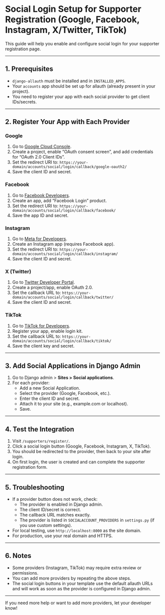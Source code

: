 # Social Login Setup for Supporter Registration (Google, Facebook, Instagram, X/Twitter, TikTok)

This guide will help you enable and configure social login for your supporter registration page.

---

## 1. Prerequisites
- `django-allauth` must be installed and in `INSTALLED_APPS`.
- Your `accounts` app should be set up for allauth (already present in your project).
- You need to register your app with each social provider to get client IDs/secrets.

---

## 2. Register Your App with Each Provider

### Google
1. Go to [Google Cloud Console](https://console.developers.google.com/).
2. Create a project, enable “OAuth consent screen”, and add credentials for “OAuth 2.0 Client IDs”.
3. Set the redirect URI to:
   `https://your-domain/accounts/social/login/callback/google-oauth2/`
4. Save the client ID and secret.

### Facebook
1. Go to [Facebook Developers](https://developers.facebook.com/).
2. Create an app, add “Facebook Login” product.
3. Set the redirect URI to:
   `https://your-domain/accounts/social/login/callback/facebook/`
4. Save the app ID and secret.

### Instagram
1. Go to [Meta for Developers](https://developers.facebook.com/).
2. Create an Instagram app (requires Facebook app).
3. Set the redirect URI to:
   `https://your-domain/accounts/social/login/callback/instagram/`
4. Save the client ID and secret.

### X (Twitter)
1. Go to [Twitter Developer Portal](https://developer.twitter.com/).
2. Create a project/app, enable OAuth 2.0.
3. Set the callback URL to:
   `https://your-domain/accounts/social/login/callback/twitter/`
4. Save the client ID and secret.

### TikTok
1. Go to [TikTok for Developers](https://developers.tiktok.com/).
2. Register your app, enable login kit.
3. Set the callback URL to:
   `https://your-domain/accounts/social/login/callback/tiktok/`
4. Save the client key and secret.

---

## 3. Add Social Applications in Django Admin
1. Go to Django admin > **Sites > Social applications**.
2. For each provider:
   - Add a new Social Application.
   - Select the provider (Google, Facebook, etc.).
   - Enter the client ID and secret.
   - Attach it to your site (e.g., example.com or localhost).
   - Save.

---

## 4. Test the Integration
1. Visit `/supporters/register/`.
2. Click a social login button (Google, Facebook, Instagram, X, TikTok).
3. You should be redirected to the provider, then back to your site after login.
4. On first login, the user is created and can complete the supporter registration form.

---

## 5. Troubleshooting
- If a provider button does not work, check:
  - The provider is enabled in Django admin.
  - The client ID/secret is correct.
  - The callback URL matches exactly.
  - The provider is listed in `SOCIALACCOUNT_PROVIDERS` in `settings.py` (if you use custom settings).
- For local testing, use `http://localhost:8000` as the site domain.
- For production, use your real domain and HTTPS.

---

## 6. Notes
- Some providers (Instagram, TikTok) may require extra review or permissions.
- You can add more providers by repeating the above steps.
- The social login buttons in your template use the default allauth URLs and will work as soon as the provider is configured in Django admin.

---

If you need more help or want to add more providers, let your developer know!
